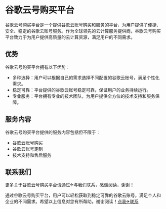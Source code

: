 # 谷歌云号购买平台

谷歌云号购买平台是一个提供谷歌云账号购买和服务的平台，为用户提供了便捷、安全、稳定的谷歌云账号服务。作为全球领先的云计算服务提供商，谷歌云号购买平台致力于为用户提供高质量的云计算资源，满足用户的不同需求。

## 优势

谷歌云号购买平台拥有以下优势：

- 多种选择：用户可以根据自己的需求选择不同配置的谷歌云账号，满足个性化需求。
- 稳定可靠：平台提供的谷歌云账号稳定可靠，保证用户的业务持续运行。
- 专业服务：平台拥有专业的技术团队，为用户提供全方位的技术支持和服务保障。

## 服务内容

谷歌云号购买平台提供的服务内容包括但不限于：

- 谷歌云账号购买
- 谷歌云账号定制
- 技术支持和售后服务

## 联系我们

更多关于谷歌云号购买平台请通过✈与我们联系，感谢阅读，谢谢！

通过谷歌云号购买平台，用户可以轻松获取到稳定可靠的谷歌云账号，满足个人和企业的不同需求。希望以上信息对您有所帮助，谢谢阅读！[点我✈联系](https://a.k02.cc)
